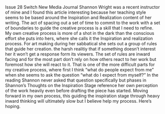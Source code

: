 Issue 28 Switch New Media Journal 
Shannon Wright was a recent instructor of mine and I found this article interesting because her teaching style seems to be based around the Inspiration and Realization content of her writing. The act of spacing out a set of time to commit to the work with a set of boundaries to guide the creative process is a skill that I need to refine. My own creative process is more of a shot in the dark than the conscious effort she puts into hers, where she calls it the Inspiration and realization process. For art making during her sabbatical she sets out a group of rules that guide her creation. the harsh realitiy that if something doesn’t interest her it won’t get a response form its viewers. The set of rules are inward facing and for the most part don’t rely on how others react to her work but foremost how she will react to it. That is one of the more difficult parts for my creative process, where first I think “what do people expect from me” when she seems to ask the question “what do I expect from myself?” In the reading Shannon never asked that question specifically but phases in Shannon’s Thoughts on the Inspiration Stage reference her own perception of the work heavily even before drafting the piece has started. Moving forward in my own process, this guiding the inspiration stage through heavy inward thinking will ultimately slow but I believe help my process. Here’s hoping. 

